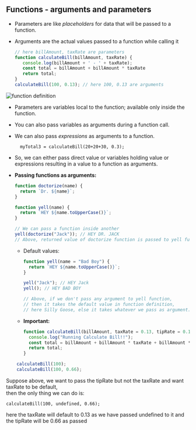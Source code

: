 ## Functions - arguments and parameters

- Parameters are like _placeholders_ for data that will be passed to a function.

- Arguments are the actual values passed to a function while calling it

  ```javascript
  // here billAmount, taxRate are parameters
  function calculateBill(billAmount, taxRate) {
     console.log(billAmount + ' - ' + taxRate);
     const total = billAmount + billAmount * taxRate
     return total;
  }
  calculateBill(100, 0.13); // here 100, 0.13 are arguments
  ```

![function definition](https://res.cloudinary.com/geekysrm/image/upload/v1576699296/parameters-arguments.jpg)

- Parameters are variables local to the function; available only inside the function.

- You can also pass variables as arguments during a function call.

- We can also pass _expressions_ as arguments to a function.

  ```
    myTotal3 = calculateBill(20+20+30, 0.3);

  ```

- So, we can either pass direct value or variables holding value or expressions
     resulting in a value to a function as arguments.

- **Passing functions as arguments:**

  ```javascript
  function doctorize(name) {
    return `Dr. ${name}`;
  }

  function yell(name) {
    return `HEY ${name.toUpperCase()}`;
  }

  // We can pass a function inside another
  yell(doctorize("Jack")); // HEY DR. JACK
  // Above, returned value of doctorize function is passed to yell function
  ```

  - Default values:

    ```javascript
    function yell(name = "Bad Boy") {
      return `HEY ${name.toUpperCase()}`;
    }

    yell("Jack"); // HEY Jack
    yell(); // HEY BAD BOY

    // Above, if we don't pass any argument to yell function,
    // then it takes the default value in function definition,
    // here Silly Goose, else it takes whatever we pass as argument.
    ```

  - **Important:**

    ```javascript
    function calculateBill(billAmount, taxRate = 0.13, tipRate = 0.15) {
      console.log("Running Calculate Bill!!");
      const total = billAmount + billAmount * taxRate + billAmount * tipRate;
      return total;
    }
    ```  
```javascript
    calculateBill(100);  
    calculateBill(100, 0.66);
```


Suppose above, we want to pass the tipRate but not the taxRate and want taxRate to be default,  
then the only thing we can do is:


    calculateBill(100, undefined, 0.66);  
  here the taxRate will default to 0.13 as we have passed undefined to it and the tipRate will be 0.66 as passed
